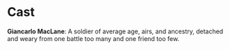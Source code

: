 # Cast

**Giancarlo MacLane**: A soldier of average age, airs, and ancestry, detached and weary from one battle too many and one friend too few.

